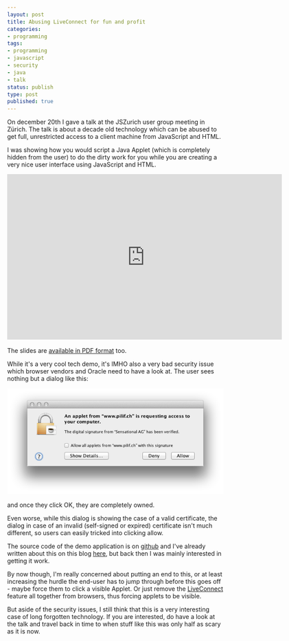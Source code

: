 ```yaml
---
layout: post
title: Abusing LiveConnect for fun and profit
categories:
- programming
tags:
- programming
- javascript
- security
- java
- talk
status: publish
type: post
published: true
---
```

On december 20th I gave a talk at the JSZurich user group meeting in Zürich.
The talk is about a decade old technology which can be abused to get full,
unrestricted access to a client machine from JavaScript and HTML.

I was showing how you would script a Java Applet (which is completely hidden
from the user) to do the dirty work for you while you are creating a very nice
user interface using JavaScript and HTML.

<iframe class="youtube-player" type="text/html" width="640" height="385" src="http://www.youtube.com/embed/zOhyjaTkjI4" frameborder="0">
</iframe>

The slides are <a href="http://bit.ly/vUmkZH">available in PDF format</a> too.

While it's a very cool tech demo, it's IMHO also a very bad security issue
which browser vendors and Oracle need to have a look at. The user sees nothing
but a dialog like this:

![security prompt](/assets/images/java-prompt.png)

and once they click OK, they are completely owned.

Even worse, while this dialog is showing the case of a valid certificate, the
dialog in case of an invalid (self-signed or expired) certificate isn't much
different, so users can easily tricked into clicking allow.

The source code of the demo application is on <a href="https://github.com/pilif/gravedigging">github</a>
and I've already written about this on this blog <a href="/2009/04/javascript-and-applet-interaction/">here</a>,
but back then I was mainly interested in getting it work.

By now though, I'm really concerned about putting an end to this, or at least
increasing the hurdle the end-user has to jump through before this goes off -
maybe force them to click a visible Applet. Or just remove the <a
href="http://en.wikipedia.org/wiki/LiveConnect">LiveConnect</a> feature all
together from browsers, thus forcing applets to be visible.

But aside of the security issues, I still think that this is a very
interesting case of long forgotten technology. If you are interested, do have
a look at the talk and travel back in time to when stuff like this was only
half as scary as it is now.